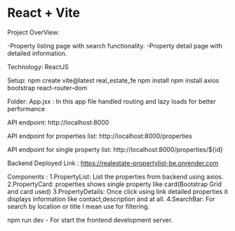 # React + Vite

Project OverView:

-Property listing page with search functionality.
-Property detail page with detailed information.

Technology:
ReactJS

Setup:
npm create vite@latest real_estate_fe
npm install
npm install axios bootstrap react-router-dom

Folder:
App.jsx : In this app file handled routing and lazy loads for better performance

API endpoint: http://localhost:8000

API endpoint for properties list: http://localhost:8000/properties

API endpoint for single property list: http://localhost:8000/properties/${id}

Backend Deployed Link : https://realestate-propertylist-be.onrender.com


Components :
1.PropertyList: List the properties from backend using axios.
2.PropertyCard: properties shows single property like card(Bootstrap Grid and card used)
3.PropertyDetails: Once click using link detailed properties it displays information like contact,description and at all.
4.SearchBar: For search by location or title I mean use for filtering.

npm run dev - For start the frontend development server.